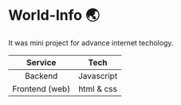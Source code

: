 # World-Info :earth_asia:

It was mini project for advance internet techology.

 Service | Tech |
|:----------:|:-----:|
| Backend | Javascript |
| Frontend (web) | html & css |


